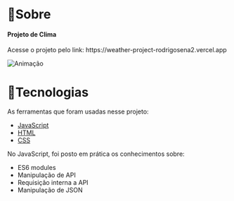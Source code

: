 # 🎯Sobre
<h4> Projeto de Clima </h4>
<p>Acesse o projeto pelo link: https://weather-project-rodrigosena2.vercel.app</p>

![Animação](https://user-images.githubusercontent.com/109553262/213029856-b3f11a49-fdf0-486b-85ca-466a93b557d9.gif)

# 🚀Tecnologias

<p> As ferramentas que foram usadas nesse projeto: </p>
<ul>
  <li><a href="https://developer.mozilla.org/pt-BR/docs/Web/JavaScript">JavaScript</a></li>
  <li><a href="https://developer.mozilla.org/pt-BR/docs/Web/HTML/Element/html">HTML</a></li>
  <li><a href="https://developer.mozilla.org/pt-BR/docs/Web/CSS">CSS</a></li>
</ul>
<p>No JavaScript, foi posto em prática os conhecimentos sobre: </p>
<ul>
  <li>ES6 modules</li>
  <li>Manipulação de API</li>
  <li>Requisição interna a API</li>
  <li>Manipulação de JSON</li>
</ul>


